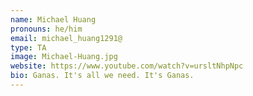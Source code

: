 ```yaml
---
name: Michael Huang
pronouns: he/him
email: michael_huang1291@
type: TA
image: Michael-Huang.jpg
website: https://www.youtube.com/watch?v=ursltNhpNpc
bio: Ganas. It's all we need. It's Ganas.
---
```

